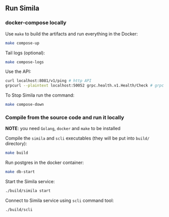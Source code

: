 ## Run Simila
### docker-compose locally

Use `make` to build the artifacts and run everything in the Docker:
```bash
make compose-up
```

Tail logs (optional):
```bash
make compose-logs
```

Use the API:
```bash
curl localhost:8081/v1/ping # http API
grpcurl --plaintext localhost:50052 grpc.health.v1.Health/Check # grpc API 
```

To Stop Simila run the command:
```bash
make compose-down
```


### Compile from the source code and run it locally
**NOTE**: you need `Golang`, `docker` and `make` to be installed

Compile the `simila` and `scli` executables (they will be put into `build/` directory):
```bash
make build
```

Run postgres in the docker container:
```bash
make db-start
```

Start the Simila service:
```bash
./build/simila start
```

Connect to Simila service using `scli` command tool:
```bash
./build/scli 
```
